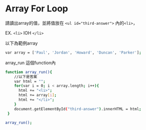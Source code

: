 # Array For Loop

請讀出array的值，並將值放在 `<ul id="third-answer">` 內的`<li>`，

EX.
`<li>` IOH `</li>`
 
以下為範例array
```sh
var array = ['Paul', 'Jordan', 'Howard', 'Duncan', 'Parker'];
```

array_run 這個function內

```sh
function array_run(){
    //以下是答案
	var html = ""; 
    for(var i = 0; i < array.length; i++){
      html += "<li>";
      html += array[i];
      html += "</li>";
    }
	document.getElementById("third-answer").innerHTML = html;
 }

array_run();
```
